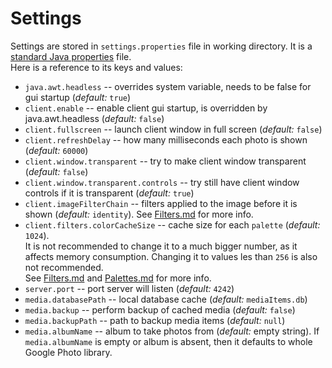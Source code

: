 # Settings
Settings are stored in `settings.properties` file in working directory. It is a [standard Java properties](https://en.wikipedia.org/wiki/.properties) file.<br>
Here is a reference to its keys and values:<br>
* `java.awt.headless` -- overrides system variable, needs to be false for gui startup (*default:* `true`)
* `client.enable` -- enable client gui startup, is overridden by java.awt.headless (*default:* `false`)
* `client.fullscreen` -- launch client window in full screen (*default:* `false`)
* `client.refreshDelay` -- how many milliseconds each photo is shown (*default:* `60000`)
* `client.window.transparent` -- try to make client window transparent (*default:* `false`)
* `client.window.transparent.controls` -- try still have client window controls if it is transparent (*default:* `true`)
* `client.imageFilterChain` -- filters applied to the image before it is shown (*default:* `identity`). See [Filters.md](https://github.com/SR3u/gphotorepo/blob/master/documentation/Filters.md) for more info.
* `client.filters.colorCacheSize` -- cache size for each `palette` (*default:* `1024`).<br>
 It is not recommended to change it to a much bigger number, as it affects memory consumption. Changing it to values les than `256` is also not recommended.<br>
  See [Filters.md](https://github.com/SR3u/gphotorepo/blob/master/documentation/Filters.md) and [Palettes.md](https://github.com/SR3u/gphotorepo/blob/master/documentation/Palettes.md) for more info.
* `server.port` -- port server will listen (*default:* `4242`)
* `media.databasePath` -- local database cache (*default:* `mediaItems.db`)
* `media.backup` -- perform backup of cached media (*default:* `false`)
* `media.backupPath` -- path to backup media items (*default:* `null`)
* `media.albumName` -- album to take photos from (*default:* empty string). If `media.albumName` is empty or album is absent, then it defaults to whole Google Photo library.
